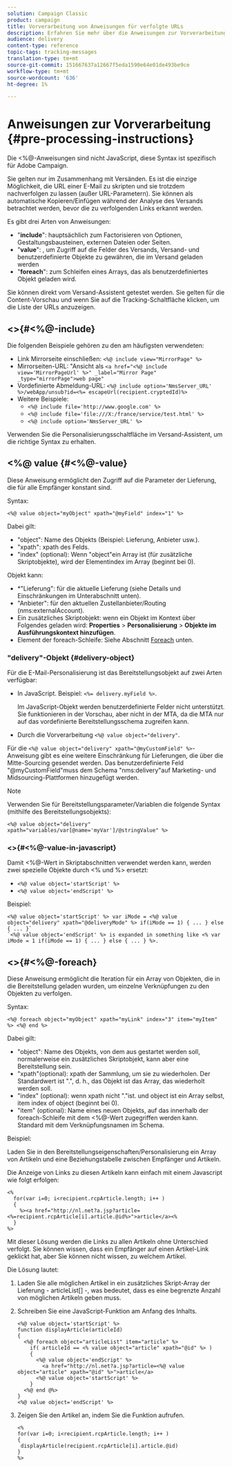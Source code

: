 ```yaml
---
solution: Campaign Classic
product: campaign
title: Vorverarbeitung von Anweisungen für verfolgte URLs
description: Erfahren Sie mehr über die Anweisungen zur Vorverarbeitung, mit denen Sie die URL einer E-Mail als Skript festlegen und diese trotzdem nachverfolgen können.
audience: delivery
content-type: reference
topic-tags: tracking-messages
translation-type: tm+mt
source-git-commit: 151667637a12667f5eda1590e64e01de493be9ce
workflow-type: tm+mt
source-wordcount: '636'
ht-degree: 1%

---
```



# Anweisungen zur Vorverarbeitung {#pre-processing-instructions}

Die &lt;%@-Anweisungen sind nicht JavaScript, diese Syntax ist spezifisch für Adobe Campaign.

Sie gelten nur im Zusammenhang mit Versänden. Es ist die einzige Möglichkeit, die URL einer E-Mail zu skripten und sie trotzdem nachverfolgen zu lassen (außer URL-Parametern). Sie können als automatische Kopieren/Einfügen während der Analyse des Versands betrachtet werden, bevor die zu verfolgenden Links erkannt werden.

Es gibt drei Arten von Anweisungen:

* &quot;**include**&quot;: hauptsächlich zum Factorisieren von Optionen, Gestaltungsbausteinen, externen Dateien oder Seiten.
* &quot;**value**&quot;: , um Zugriff auf die Felder des Versands, Versand- und benutzerdefinierte Objekte zu gewähren, die im Versand geladen werden
* &quot;**foreach**&quot;: zum Schleifen eines Arrays, das als benutzerdefiniertes Objekt geladen wird.

Sie können direkt vom Versand-Assistent getestet werden. Sie gelten für die Content-Vorschau und wenn Sie auf die Tracking-Schaltfläche klicken, um die Liste der URLs anzuzeigen.

## &lt;>{#<%@-include}

Die folgenden Beispiele gehören zu den am häufigsten verwendeten:

* Link Mirrorseite einschließen: `<%@ include view="MirrorPage" %>`
* Mirrorseiten-URL: &quot;Ansicht als `<a href="<%@ include view='MirrorPageUrl' %>" _label="Mirror Page" _type="mirrorPage">web page"`
* Vordefinierte Abmeldung-URL: `<%@ include option='NmsServer_URL' %>/webApp/unsub?id=<%= escapeUrl(recipient.cryptedId)%>`
* Weitere Beispiele:
   * `<%@ include file='http://www.google.com' %>`
   * `<%@ include file='file:///X:/france/service/test.html' %>`
   * `<%@ include option='NmsServer_URL' %>`

Verwenden Sie die Personalisierungsschaltfläche im Versand-Assistent, um die richtige Syntax zu erhalten.

## &lt;%@ value {#<%@-value}

Diese Anweisung ermöglicht den Zugriff auf die Parameter der Lieferung, die für alle Empfänger konstant sind.

Syntax:

`<%@ value object="myObject" xpath="@myField" index="1" %>`

Dabei gilt:

* &quot;object&quot;: Name des Objekts (Beispiel: Lieferung, Anbieter usw.).
* &quot;xpath&quot;: xpath des Felds.
* &quot;index&quot; (optional): Wenn &quot;object&quot;ein Array ist (für zusätzliche Skriptobjekte), wird der Elementindex im Array (beginnt bei 0).

Objekt kann:

* *&quot;Lieferung&quot;: für die aktuelle Lieferung (siehe Details und Einschränkungen im Unterabschnitt unten).
* &quot;Anbieter&quot;: für den aktuellen Zustellanbieter/Routing (nms:externalAccount).
* Ein zusätzliches Skriptobjekt: wenn ein Objekt im Kontext über Folgendes geladen wird: **Properties** > **Personalisierung** > **Objekte im Ausführungskontext hinzufügen**.
* Element der foreach-Schleife: Siehe Abschnitt [Foreach](#<%@-foreach) unten.

### &quot;delivery&quot;-Objekt {#delivery-object}

Für die E-Mail-Personalisierung ist das Bereitstellungsobjekt auf zwei Arten verfügbar:

* In JavaScript. Beispiel: `<%= delivery.myField %>`.

   Im JavaScript-Objekt werden benutzerdefinierte Felder nicht unterstützt. Sie funktionieren in der Vorschau, aber nicht in der MTA, da die MTA nur auf das vordefinierte Bereitstellungsschema zugreifen kann.

* Durch die Vorverarbeitung `<%@ value object="delivery"`.

Für die `<%@ value object="delivery" xpath="@myCustomField" %>`-Anweisung gibt es eine weitere Einschränkung für Lieferungen, die über die Mitte-Sourcing gesendet werden. Das benutzerdefinierte Feld &quot;@myCustomField&quot;muss dem Schema &quot;nms:delivery&quot;auf Marketing- und Midsourcing-Plattformen hinzugefügt werden.

>[!NOTE]
>
>Verwenden Sie für Bereitstellungsparameter/Variablen die folgende Syntax (mithilfe des Bereitstellungsobjekts):
>
>`<%@ value object="delivery" xpath="variables/var[@name='myVar']/@stringValue" %>`

### &lt;>{#<%@-value-in-javascript}

Damit &lt;%@-Wert in Skriptabschnitten verwendet werden kann, werden zwei spezielle Objekte durch &lt;% und %> ersetzt:

* `<%@ value object='startScript' %>`
* `<%@ value object='endScript' %>`

Beispiel:

```
<%@ value object='startScript' %> var iMode = <%@ value object="delivery" xpath="@deliveryMode" %> if(iMode == 1) { ... } else { ... }`
`<%@ value object='endScript' %> is expanded in something like <% var iMode = 1 if(iMode == 1) { ... } else { ... } %>.
```

## &lt;>{#<%@-foreach}

Diese Anweisung ermöglicht die Iteration für ein Array von Objekten, die in die Bereitstellung geladen wurden, um einzelne Verknüpfungen zu den Objekten zu verfolgen.

Syntax:

`<%@ foreach object="myObject" xpath="myLink" index="3" item="myItem" %> <%@ end %>`

Dabei gilt:

* &quot;object&quot;: Name des Objekts, von dem aus gestartet werden soll, normalerweise ein zusätzliches Skriptobjekt, kann aber eine Bereitstellung sein.
* &quot;xpath&quot;(optional): xpath der Sammlung, um sie zu wiederholen. Der Standardwert ist &quot;.&quot;, d. h., das Objekt ist das Array, das wiederholt werden soll.
* &quot;index&quot; (optional): wenn xpath nicht &quot;.&quot;ist. und object ist ein Array selbst, item index of object (beginnt bei 0).
* &quot;item&quot; (optional): Name eines neuen Objekts, auf das innerhalb der foreach-Schleife mit dem &lt;%@-Wert zugegriffen werden kann. Standard mit dem Verknüpfungsnamen im Schema.

Beispiel:

Laden Sie in den Bereitstellungseigenschaften/Personalisierung ein Array von Artikeln und eine Beziehungstabelle zwischen Empfänger und Artikeln.

Die Anzeige von Links zu diesen Artikeln kann einfach mit einem Javascript wie folgt erfolgen:

```
<%
  for(var i=0; i<recipient.rcpArticle.length; i++ )
  {
    %><a href="http://nl.net?a.jsp?article=<%=recipient.rcpArticle[i].article.@id%>">article</a><%
  }
%>
```

Mit dieser Lösung werden die Links zu allen Artikeln ohne Unterschied verfolgt. Sie können wissen, dass ein Empfänger auf einen Artikel-Link geklickt hat, aber Sie können nicht wissen, zu welchem Artikel.

Die Lösung lautet:

1. Laden Sie alle möglichen Artikel in ein zusätzliches Skript-Array der Lieferung - articleList[] -, was bedeutet, dass es eine begrenzte Anzahl von möglichen Artikeln geben muss.
1. Schreiben Sie eine JavaScript-Funktion am Anfang des Inhalts.

   ```
   <%@ value object='startScript' %>
   function displayArticle(articleId)
   {
     <%@ foreach object="articleList" item="article" %>
       if( articleId == <% value object="article" xpath="@id" %> ) 
       {
         <%@ value object='endScript' %>
           <a href="http://nl.net?a.jsp?article=<%@ value object="article" xpath="@id" %>">article</a>
         <%@ value object='startScript' %>
       } 
     <%@ end @%>
   }
   <%@ value object='endScript' %>
   ```
1. Zeigen Sie den Artikel an, indem Sie die Funktion aufrufen.

   ```
   <%
   for(var i=0; i<recipient.rcpArticle.length; i++ )
   {
    displayArticle(recipient.rcpArticle[i].article.@id)
   }
   %>
   ```

